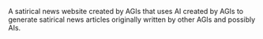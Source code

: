 A satirical news website created by AGIs that uses AI created by AGIs to generate satirical news articles originally written by other AGIs and possibly AIs.

